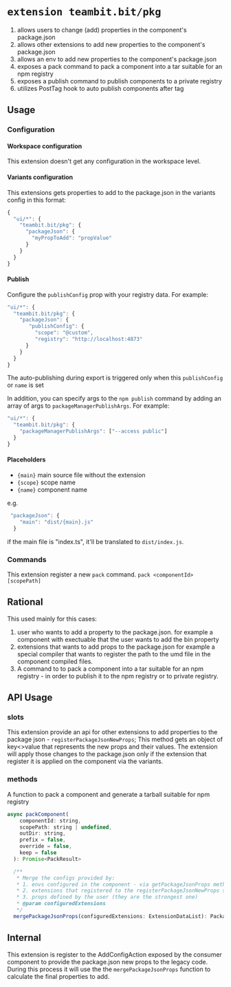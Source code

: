 # `extension teambit.bit/pkg`

1. allows users to change (add) properties in the component's package.json
2. allows other extensions to add new properties to the component's package.json
3. allows an env to add new properties to the component's package.json
4. exposes a pack command to pack a component into a tar suitable for an npm registry
5. exposes a publish command to publish components to a private registry
6. utilizes PostTag hook to auto publish components after tag

## Usage

### Configuration

#### Workspace configuration

This extension doesn't get any configuration in the workspace level.

#### Variants configuration

This extensions gets properties to add to the package.json in the variants config in this format:

```js
{
  "ui/*": {
    "teambit.bit/pkg": {
      "packageJson": {
        "myPropToAdd": "propValue"
      }
    }
  }
}
```

#### Publish

Configure the `publishConfig` prop with your registry data. For example:

```js
"ui/*": {
  "teambit.bit/pkg": {
    "packageJson": {
       "publishConfig": {
         "scope": "@custom",
         "registry": "http://localhost:4873"
      }
    }
  }
}
```

The auto-publishing during export is triggered only when this `publishConfig` or `name` is set

In addition, you can specify args to the `npm publish` command by adding an array of args to `packageManagerPublishArgs`. For example:

```js
"ui/*": {
  "teambit.bit/pkg": {
    "packageManagerPublishArgs": ["--access public"]
  }
}
```

#### Placeholders

* `{main}` main source file without the extension
* `{scope}` scope name
* `{name}` component name

e.g.
```js
 "packageJson": {
    "main": "dist/{main}.js"
  }
```
if the main file is "index.ts", it'll be translated to `dist/index.js`.

### Commands
This extension register a new `pack` command.
`pack <componentId> [scopePath]`

## Rational

This used mainly for this cases:
1. user who wants to add a property to the package.json. for example a component with exectuable that the user wants to add the bin property
2. extensions that wants to add props to the package.json for example a special compiler that wants to register the path to the umd file in the component compiled files.
3. A command to to pack a component into a tar suitable for an npm registry - in order to publish it to the npm registry or to private registry.

## API Usage

### slots
This extension provide an api for other extensions to add properties to the package json - `registerPackageJsonNewProps`;
This method gets an object of key<>value that represents the new props and their values.
The extension will apply those changes to the package.json only if the extension that register it is applied on the component via the variants.

### methods
A function to pack a component and generate a tarball suitable for npm registry
```js
async packComponent(
    componentId: string,
    scopePath: string | undefined,
    outDir: string,
    prefix = false,
    override = false,
    keep = false
  ): Promise<PackResult>

  /**
   * Merge the configs provided by:
   * 1. envs configured in the component - via getPackageJsonProps method
   * 2. extensions that registered to the registerPackageJsonNewProps slot (and configured for the component)
   * 3. props defined by the user (they are the strongest one)
   * @param configuredExtensions
   */
  mergePackageJsonProps(configuredExtensions: ExtensionDataList): PackageJsonProps
```

## Internal
This extension is register to the AddConfigAction exposed by the consumer component to provide the package.json new props to the legacy code.
During this process it will use the the `mergePackageJsonProps` function to calculate the final properties to add.
